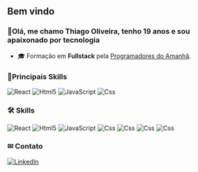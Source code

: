 <h2>Bem vindo</h2>

<h3>👋Olá, me chamo Thiago Oliveira, tenho 19 anos e sou apaixonado por tecnologia</h3>

- 🎓 Formação em **Fullstack** pela <a href="https://www.linkedin.com/school/programadoresdoamanha/posts/?feedView=all">Programadores do Amanhã</a>.


<h3>🚀Principais Skills</h3>

<p>
  <img alt="React" src="https://img.shields.io/badge/React-20232A?style=for-the-badge&logo=react&logoColor=61DAFB" />
  <img alt="Html5" src="https://img.shields.io/badge/HTML5-E34F26?style=for-the-badge&logo=html5&logoColor=white" />
  <img alt="JavaScript" src="https://img.shields.io/badge/JavaScript-F7DF1E?style=for-the-badge&logo=javascript&logoColor=black" />
  <img alt="Css" src="https://img.shields.io/badge/CSS3-1572B6?style=for-the-badge&logo=css3&logoColor=white" />
</p>

<h3>🛠 Skills</h3>

  <p>
      <img alt="React" src="https://img.shields.io/badge/React-20232A?style=for-the-badge&logo=react&logoColor=61DAFB" />
      <img alt="Html5" src="https://img.shields.io/badge/HTML5-E34F26?style=for-the-badge&logo=html5&logoColor=white" />
      <img alt="JavaScript" src="https://img.shields.io/badge/JavaScript-F7DF1E?style=for-the-badge&logo=javascript&logoColor=black" />
      <img alt="Css" src="https://img.shields.io/badge/CSS3-1572B6?style=for-the-badge&logo=css3&logoColor=white" />
      <img alt="Css" src="https://img.shields.io/badge/-boostrap-0D1117?style=for-the-badge&logo=bootstrap&labelColor=0D1117" />
      <img alt="Css" src="https://img.shields.io/badge/MySQL-00000F?style=for-the-badge&logo=mysql&logoColor=white" />
      <img alt="Css" src="https://img.shields.io/badge/node.js-6DA55F?style=for-the-badge&logo=node.js&logoColor=white" />
  </p>
  
<h3>✉ Contato</h3>


<p><a href="https://www.linkedin.com/in/thiagooliveiradev/" target="_blank"><img alt="LinkedIn" src="https://img.shields.io/badge/linkedin-%230077B5.svg?&style=for-the-badge&logo=linkedin&logoColor=white" /></a>
</p>
</table>
